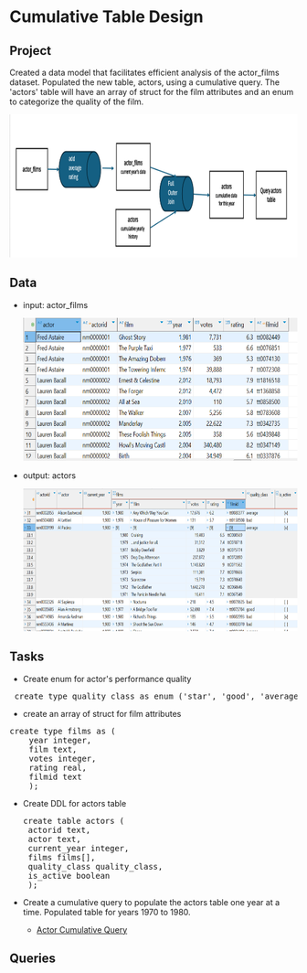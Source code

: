 # Cumulative Table Design

## Project
<p>Created a data model that facilitates efficient analysis of the actor_films dataset.  Populated the new table, actors, using a cumulative query. The 'actors' table will have an array of struct for the film attributes and an enum to categorize the quality of the film.</p>


<img src="https://github.com/Sarah269/bug-free-octo-sniffle/blob/main/Cumulative%20Table%20Design/Actors%20Pipeline%20Design.png" height=250>


## Data 
 - input: actor_films
   
   <img src="https://github.com/Sarah269/bug-free-octo-sniffle/blob/main/Cumulative%20Table%20Design/actor_films.png" height=250>

 - output: actors

   <img src="https://github.com/Sarah269/bug-free-octo-sniffle/blob/main/Cumulative%20Table%20Design/actors_table.png" height=250>

## Tasks
 - Create enum for actor's performance quality
   
<pre> create type quality_class as enum ('star', 'good', 'average', 'bad') </pre>

- create an array of struct for film attributes
  
<pre>create type films as (
	year integer,
	film text,
	votes integer,
	rating real,
	filmid text
	);</pre>
  
 - Create DDL for actors table
   
   <pre>create table actors (
	actorid text,
	actor text,
	current_year integer,
	films films[],
	quality_class quality_class,
	is_active boolean
	);</pre>

- Create a cumulative query to populate the actors table one year at a time.  Populated table for years 1970 to 1980.
	- [Actor Cumulative Query](https://github.com/Sarah269/bug-free-octo-sniffle/blob/main/Cumulative%20Table%20Design/actors_cumulative.sql)

 ## Queries

 



  
